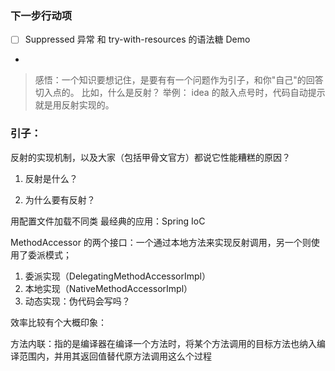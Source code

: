 
### 下一步行动项
- [ ] Suppressed 异常 和 try-with-resources 的语法糖 Demo
- 




> 感悟：一个知识要想记住，是要有有一个问题作为引子，和你"自己"的回答切入点的。
> 比如，什么是反射？ 举例： idea 的敲入点号时，代码自动提示就是用反射实现的。
> 
> 
>


### 引子：

反射的实现机制，以及大家（包括甲骨文官方）都说它性能糟糕的原因？

1. 反射是什么？ 


2. 为什么要有反射？

用配置文件加载不同类
最经典的应用：Spring IoC

MethodAccessor 的两个接口：一个通过本地方法来实现反射调用，另一个则使用了委派模式；

1. 委派实现（DelegatingMethodAccessorImpl）
2. 本地实现（NativeMethodAccessorImpl）
3. 动态实现：伪代码会写吗？

效率比较有个大概印象：

方法内联：指的是编译器在编译一个方法时，将某个方法调用的目标方法也纳入编译范围内，并用其返回值替代原方法调用这么个过程